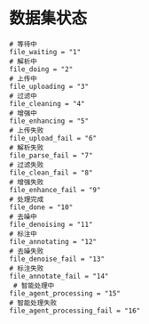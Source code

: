 # 数据集状态
    # 等待中
    file_waiting = "1"
    # 解析中
    file_doing = "2"
    # 上传中
    file_uploading = "3"
    # 过滤中
    file_cleaning = "4"
    # 增强中
    file_enhancing = "5"
    # 上传失败
    file_upload_fail = "6"
    # 解析失败
    file_parse_fail = "7"
    # 过滤失败
    file_clean_fail = "8"
    # 增强失败
    file_enhance_fail = "9"
    # 处理完成
    file_done = "10"
    # 去噪中
    file_denoising = "11"
    # 标注中
    file_annotating = "12"
    # 去噪失败
    file_denoise_fail = "13"
    # 标注失败
    file_annotate_fail = "14"
     # 智能处理中
    file_agent_processing = "15"
    # 智能处理失败
    file_agent_processing_fail = "16"
